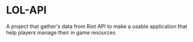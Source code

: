# LOL-API
A project that gather's data from Riot API to make a usable application that help players manage their in game resources 
